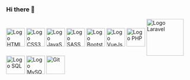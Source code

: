 ### Hi there 👋
<!--
<style>
  .logo{
    display: flex;
  }
  img{
    margin: 10px
  }
</style>
-->
<div class="logo">
  <img align='center' width="50px" src="https://www.francoiacovelli.it/wp-content/uploads/2015/09/HTML5_logo_and_wordmark.svg_.png" alt="Logo HTML5">
  <img align='center' width="50px" src="https://img.icons8.com/color/452/css3.png" alt="Logo CSS3">
  <img align='center' width="50px" src="https://www.sumasoftware.click/wp-content/uploads/2016/03/js-logo.png" alt="Logo JavaScript">
  <img align='center' width="50px" src="https://www.geekandjob.com/uploads/wiki/106eb730f7c2e52c9e0eb4b2d7a649ce.svg" alt="Logo SASS">
  <img align='center' width="50px" src="https://cdn.iconscout.com/icon/free/png-512/bootstrap-6-1175203.png" alt="Logo Bootstrap">
  <img align='center' width="50px" src="https://upload.wikimedia.org/wikipedia/commons/thumb/9/95/Vue.js_Logo_2.svg/1184px-Vue.js_Logo_2.svg.png" alt="Logo VueJs">
  <img align='center' width="50px" src="https://www.php.net/images/logos/new-php-logo.svg" alt="Logo PHP">
  <img align='center' width="100px" src="https://upload.wikimedia.org/wikipedia/commons/thumb/3/36/Logo.min.svg/1200px-Logo.min.svg.png" alt="Logo Laravel">
  <img align='center' width="50px" src="https://idocet.it/wp-content/uploads/2017/05/Logo-SQL.png" alt="Logo SQL">
  <img align='center' width="50px" src="https://yoroi.company/wp-content/uploads/2016/09/1200px-MySQL.svg_.png" alt="Logo MySQL">
  <img align='center' width="50px" src="https://upload.wikimedia.org/wikipedia/commons/thumb/e/e0/Git-logo.svg/1280px-Git-logo.svg.png" alt="Git">
</div>




<!--
**valeriomatranga/valeriomatranga** is a ✨ _special_ ✨ repository because its `README.md` (this file) appears on your GitHub profile.

Here are some ideas to get you started:

- 🔭 I’m currently working on ...
- 🌱 I’m currently learning ...
- 👯 I’m looking to collaborate on ...
- 🤔 I’m looking for help with ...
- 💬 Ask me about ...
- 📫 How to reach me: ...
- 😄 Pronouns: ...
- ⚡ Fun fact: ...
-->
